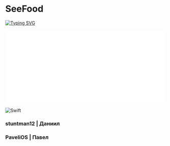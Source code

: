 # SeeFood
[![Typing SVG](https://readme-typing-svg.herokuapp.com?color=%2336BCF7&lines=iOS+Development+Team)](https://git.io/typing-svg) 

![Image alt](https://github.com/Pave1iOS/SeeFood/blob/main/seefood.png)

![Swift](https://img.shields.io/badge/swift-F54A2A?style=for-the-badge&logo=swift&logoColor=white)

<h3>stuntman12 | Даниил </h3> <h3>PaveliOS | Павел</h3>
